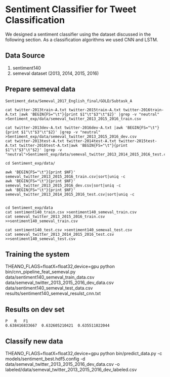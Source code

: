 # Sentiment Classifier for Tweet Classification

We designed a sentiment classifier using the dataset discussed in the following section. As a classification algorithms we used CNN and LSTM.

## Data Source
1. sentiment140
2. semeval dataset (2013, 2014, 2015, 2016)

## Prepare semeval data

```
Sentiment_data/Semeval_2017_English_final/GOLD/Subtask_A

cat twitter-2013train-A.txt twitter-2015train-A.txt twitter-2016train-A.txt |awk 'BEGIN{FS="\t"}{print $1"\t"$3"\t"$2}' |grep -v "neutral" >Sentiment_exp/data/semeval_twitter_2013_2015_2016_train.csv

cat twitter-2013dev-A.txt twitter-2016dev-A.txt |awk 'BEGIN{FS="\t"}{print $1"\t"$3"\t"$2}' |grep -v "neutral" >Sentiment_exp/data/semeval_twitter_2013_2015_2016_dev.csv
cat twitter-2013test-A.txt twitter-2014test-A.txt twitter-2015test-A.txt twitter-2016test-A.txt|awk 'BEGIN{FS="\t"}{print $1"\t"$3"\t"$2}' |grep -v "neutral">Sentiment_exp/data/semeval_twitter_2013_2014_2015_2016_test.csv

cd Sentiment_exp/data/

awk 'BEGIN{FS="\t"}{print $NF}' semeval_twitter_2013_2015_2016_train.csv|sort|uniq -c
awk 'BEGIN{FS="\t"}{print $NF}' semeval_twitter_2013_2015_2016_dev.csv|sort|uniq -c
awk 'BEGIN{FS="\t"}{print $NF}' semeval_twitter_2013_2014_2015_2016_test.csv|sort|uniq -c


cd Sentiment_exp/data
cat sentiment140_train.csv >sentiment140_semeval_train.csv
cat semeval_twitter_2013_2015_2016_train.csv >>sentiment140_semeval_train.csv

cat sentiment140_test.csv >sentiment140_semeval_test.csv
cat semeval_twitter_2013_2014_2015_2016_test.csv >>sentiment140_semeval_test.csv

```

## Training the system

THEANO_FLAGS=floatX=float32,device=gpu python bin/cnn_pipeline_feat_semeval.py data/sentiment140_semeval_train_data.csv data/semeval_twitter_2013_2015_2016_dev_data.csv data/sentiment140_semeval_test_data.csv results/sentiment140_semeval_resulst_cnn.txt


## Results on dev set
```
P	R	F1
0.638416833667	0.632605210421	0.635511022044
```


## Classify new data
THEANO_FLAGS=floatX=float32,device=gpu python bin/predict_data.py -c models/sentiment_best.hdf5.config -d data/semeval_twitter_2013_2015_2016_dev_data.csv -o labeled/data/semeval_twitter_2013_2015_2016_dev_labeled.csv
